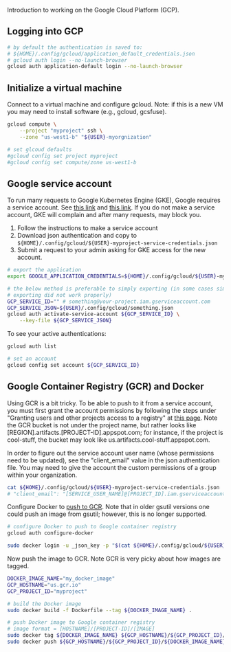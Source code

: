 
Introduction to working on the Google Cloud Platform (GCP).


Logging into GCP
----------------

```bash
# by default the authentication is saved to:
# ${HOME}/.config/gcloud/application_default_credentials.json
# gcloud auth login --no-launch-browser
gcloud auth application-default login --no-launch-browser
```

Initialize a virtual machine
-----------------------------

Connect to a virtual machine and configure gcloud. Note: if this is a new VM you may need to install software (e.g., gcloud, gcsfuse).

```bash
gcloud compute \
    --project "myproject" ssh \
    --zone "us-west1-b" "${USER}-myorgnization"

# set glcoud defaults
#gcloud config set project myproject
#gcloud config set compute/zone us-west1-b
```


Google service account
----------------------

To run many requests to Google Kubernetes Engine (GKE), Google requires a service account. See [this link](https://cloud.google.com/docs/authentication/getting-started) and [this link](https://cloud.google.com/kubernetes-engine/docs/tutorials/authenticating-to-cloud-platform). If you do not make a service account, GKE will complain and after many requests, may block you.

1. Follow the instructions to make a service account
2. Download json authentication and copy to `${HOME}/.config/gcloud/${USER}-myproject-service-credentials.json`
3. Submit a request to your admin asking for GKE access for the new account.

```bash
# export the application
export GOOGLE_APPLICATION_CREDENTIALS=${HOME}/.config/gcloud/${USER}-myproject-service-credentials.json

# the below method is preferable to simply exporting (in some cases simply
# exporting did not work properly)
GCP_SERVICE_ID="" # something@your-project.iam.gserviceaccount.com
GCP_SERVICE_JSON=${USER}/.config/gcloud/something.json
gcloud auth activate-service-account ${GCP_SERVICE_ID} \
    --key-file ${GCP_SERVICE_JSON}
```

To see your active authentications:
```bash
gcloud auth list

# set an account
gcloud config set account ${GCP_SERVICE_ID}
```


Google Container Registry (GCR) and Docker
------------------------------------------

Using GCR is a bit tricky. To be able to push to it from a service account, you must first grant the account permissions by following the steps under "Granting users and other projects access to a registry" at [this page](https://cloud.google.com/container-registry/docs/access-control). Note the GCR bucket is not under the project name, but rather looks like [REGION].artifacts.[PROJECT-ID].appspot.com; for instance, if the project is cool-stuff, the bucket may look like us.artifacts.cool-stuff.appspot.com.

In order to figure out the service account user name (whose permissions need to be updated), see the "client_email" value in the json authentication file. You may need to give the account the custom permissions of a group within your organization.

```bash
cat ${HOME}/.config/gcloud/${USER}-myproject-service-credentials.json
# "client_email": "[SERVICE_USER_NAME]@[PROJECT_ID].iam.gserviceaccount.com"
```

Configure Docker to [push to GCR](https://cloud.google.com/container-registry/docs/pushing-and-pulling). Note that in older gsutil versions one could push an image from gsutil; however, this is no longer supported.

```bash
# configure Docker to push to Google container registry
gcloud auth configure-docker

sudo docker login -u _json_key -p "$(cat ${HOME}/.config/gcloud/${USER}-myproject-service-credentials.json)" https://us.gcr.io
```

Now push the image to GCR. Note GCR is very picky about how images are tagged.

```bash
DOCKER_IMAGE_NAME="my_docker_image"
GCP_HOSTNAME="us.gcr.io"
GCP_PROJECT_ID="myproject"

# build the Docker image
sudo docker build -f Dockerfile --tag ${DOCKER_IMAGE_NAME} .

# push Docker image to Google container registry
# image format = [HOSTNAME]/[PROJECT-ID]/[IMAGE]
sudo docker tag ${DOCKER_IMAGE_NAME} ${GCP_HOSTNAME}/${GCP_PROJECT_ID}/${DOCKER_IMAGE_NAME}
sudo docker push ${GCP_HOSTNAME}/${GCP_PROJECT_ID}/${DOCKER_IMAGE_NAME}
```
